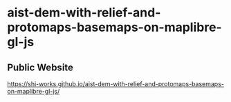 # aist-dem-with-relief-and-protomaps-basemaps-on-maplibre-gl-js
## Public Website
https://shi-works.github.io/aist-dem-with-relief-and-protomaps-basemaps-on-maplibre-gl-js/
